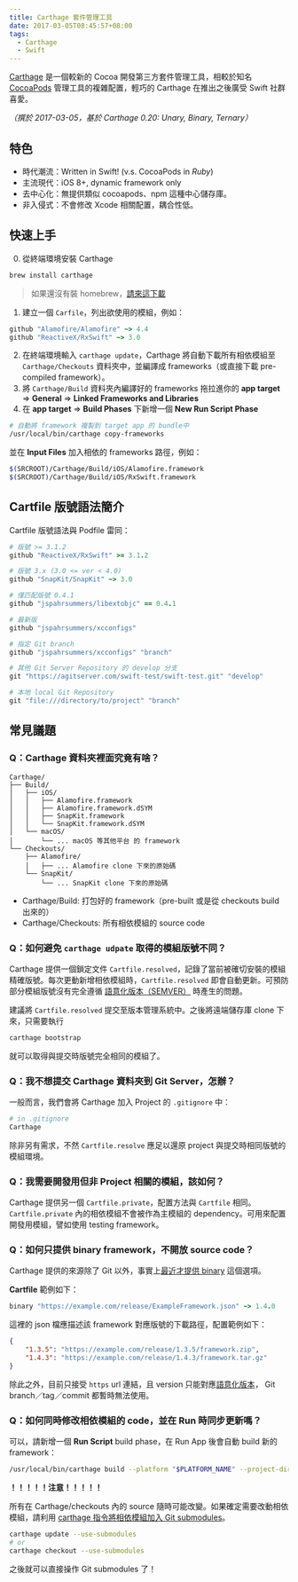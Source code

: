 ```yaml
---
title: Carthage 套件管理工具
date: 2017-03-05T08:45:57+08:00
tags:
  - Carthage
  - Swift
---
```


[Carthage][carthage] 是一個較新的 Cocoa 開發第三方套件管理工具，相較於知名 [CocoaPods][cocoapods] 管理工具的複雜配置，輕巧的 Carthage 在推出之後廣受 Swift 社群喜愛。

_（撰於 2017-03-05，基於 Carthage 0.20: Unary, Binary, Ternary）_

<!-- more -->

## 特色

- 時代潮流：Written in Swift! (v.s. CocoaPods in _Ruby_)
- 主流現代：iOS 8+, dynamic framework only
- 去中心化：無提供類似 cocoapods、npm 這種中心儲存庫。
- 非入侵式：不會修改 Xcode 相關配置，耦合性低。

## 快速上手

0. 從終端環境安裝 Carthage
  ```bash
  brew install carthage
  ```
  > 如果還沒有裝 homebrew，[請來這下載](https://brew.sh/)

1. 建立一個 `Carfile`，列出欲使用的模組，例如：

  ```ruby
  github "Alamofire/Alamofire" ~> 4.4
  github "ReactiveX/RxSwift" ~> 3.0
  ```

2. 在終端環境輸入 `carthage update`，Carthage 將自動下載所有相依模組至 `Carthage/Checkouts` 資料夾中，並編譯成 frameworks（或直接下載 pre-compiled framework）。
3. 將 `Carthage/Build` 資料夾內編譯好的 frameworks 拖拉進你的 **app target** => **General** => **Linked Frameworks and Libraries**
4. 在 **app target** => **Build Phases** 下新增一個 **New Run Script Phase**

  ```bash
  # 自動將 framework 複製到 target app 的 bundle中
  /usr/local/bin/carthage copy-frameworks
  ```

  並在 **Input Files** 加入相依的 frameworks 路徑，例如：

  ```bash
  $(SRCROOT)/Carthage/Build/iOS/Alamofire.framework
  $(SRCROOT)/Carthage/Build/iOS/RxSwift.framework
  ```

## Cartfile 版號語法簡介

Cartfile 版號語法與 Podfile 雷同：

```ruby
# 版號 >= 3.1.2
github "ReactiveX/RxSwift" >= 3.1.2

# 版號 3.x (3.0 <= ver < 4.0)
github "SnapKit/SnapKit" ~> 3.0

# 僅匹配版號 0.4.1
github "jspahrsummers/libextobjc" == 0.4.1

# 最新版
github "jspahrsummers/xcconfigs"

# 指定 Git branch
github "jspahrsummers/xcconfigs" "branch"

# 其他 Git Server Repository 的 develop 分支
git "https://agitserver.com/swift-test/swift-test.git" "develop"

# 本地 local Git Repository
git "file:///directory/to/project" "branch"
```

## 常見議題

### Q：Carthage 資料夾裡面究竟有啥？

```
Carthage/
├── Build/
│   ├── iOS/
│   │   ├── Alamofire.framework
│   │   ├── Alamofire.framework.dSYM
│   │   ├── SnapKit.framework
│   │   └── SnapKit.framework.dSYM
│   └── macOS/
│       └── ... macOS 等其他平台 的 framework
└── Checkouts/
    ├── Alamofire/
    │   ├── ... Alamofire clone 下來的原始碼
    └── SnapKit/
        └── ... SnapKit clone 下來的原始碼
```

- Carthage/Build: 打包好的 framework（pre-built 或是從 checkouts build 出來的）
- Carthage/Checkouts: 所有相依模組的 source code

### Q：如何避免 `carthage udpate` 取得的模組版號不同？

Carthage 提供一個鎖定文件 `Cartfile.resolved`，記錄了當前被確切安裝的模組精確版號。每次更動新增相依模組時，`Cartfile.resolved` 即會自動更新。可預防部分模組版號沒有完全遵循 [語意化版本（SEMVER）][SEMVER] 時產生的問題。

建議將 `Cartfile.resolved` 提交至版本管理系統中。之後將遠端儲存庫 clone 下來，只需要執行

```bash
carthage bootstrap
```

就可以取得與提交時版號完全相同的模組了。

### Q：我不想提交 Carthage 資料夾到 Git Server，怎辦？

一般而言，我們會將 Carthage 加入 Project 的 `.gitignore` 中：

```bash
# in .gitignore
Carthage
```

除非另有需求，不然 `Cartfile.resolve` 應足以還原 project 與提交時相同版號的模組環境。

### Q：我需要開發用但非 Project 相關的模組，該如何？

Carthage 提供另一個 `Cartfile.private`，配置方法與 `Cartfile` 相同。`Cartfile.private` 內的相依模組不會被作為主模組的 dependency。可用來配置開發用模組，譬如使用 testing framework。

### Q：如何只提供 binary framework，不開放 source code？

Carthage 提供的來源除了 Git 以外，事實上[最近才提供 binary][binary-imp] 這個選項。

**Cartfile** 範例如下：

```ruby
binary "https://example.com/release/ExampleFramework.json" ~> 1.4.0
```

這裡的 json 檔應描述該 framework 對應版號的下載路徑，配置範例如下：

```json
{
    "1.3.5": "https://example.com/release/1.3.5/framework.zip",
    "1.4.3": "https://example.com/release/1.4.3/framework.tar.gz"
}
```

除此之外，目前只接受 `https` url 連結，且 version 只能對應[語意化版本][SEMVER]， Git branch／tag／commit 都暫時無法使用。

### Q：如何同時修改相依模組的 code，並在 Run 時同步更新嗎？

可以，請新增一個 **Run Script** build phase，在 Run App 後會自動 build 新的 framework：

```bash
/usr/local/bin/carthage build --platform "$PLATFORM_NAME" --project-directory "$SRCROOT"
```

**！！！！！注意！！！！！**

所有在 Carthage/checkouts 內的 source 隨時可能改變。如果確定需要改動相依模組，請利用 [carthage 指令將相依模組加入 Git submodules][carthage-submodules]。

```bash
carthage update --use-submodules
# or
carthage checkout --use-submodules
```

之後就可以直接操作 Git submodules 了！


[carthage]: https://github.com/Carthage/Carthage
[cocoapods]: https://cocoapods.org/
[SEMVER]: https://semver.org/lang/zh-TW/
[carthage-submodules]: https://github.com/Carthage/Carthage#using-submodules-for-dependencies
[binary-imp]: https://github.com/Carthage/Carthage/commit/3a151a413350b980c68b2f1be8ca234e7947d575
